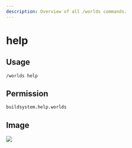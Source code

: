 ```yaml
---
description: Overview of all /worlds commands.
---
```


# help

## Usage

```
/worlds help
```

## Permission

```
buildsystem.help.worlds
```

## Image

![](../../.gitbook/assets/worlds_help.png)
